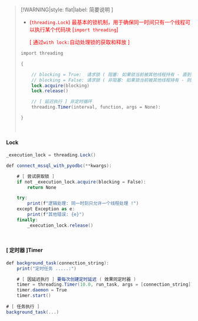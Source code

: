 <br/>

>[!WARNING|style: flat|label: 简要说明 ]
>
>- <span style='color:red'>(`threading.Lock`) 最基本的锁机制，用于确保同一时间只有一个线程可以执行某个代码块 [`import threading`]</span>
>
>   <span style='color:red'>[ 通过`with lock:`自动处理锁的获取和释放 ]</span>
>
>
>
>
>```csharp
>import threading
>
>{
>
>     // blocking = True:  请求锁 ( 阻塞: 如果锁当前被其他线程持有 - 直到锁变得可用 )
>     // blocking = False: 请求锁 ( 非阻塞: 如果锁当前被其他线程持有 - 则返回 False 而不会阻塞 )
>     lock.acquire(blocking)
>     lock.release()
>
>     // [ 延迟执行 ] 非定时循环
>     threading.Timer(interval, function, args = None):
>
>}
>
>
>```
>
>
>
><br/>

<!-- tabs:start -->

#### **Lock**

```csharp
_execution_lock = threading.Lock()

def connect_mssql_with_pyodbc(**kwargs):

	# [ 尝试获取锁 ]
	if not _execution_lock.acquire(blocking = False):
		return None

	try:
		print(f"逻辑处理: 同一时刻只允许一个线程处理 !")
	except Exception as e:
		print(f"其他错误: {e}")
	finally:
		_execution_lock.release()

       
```



#### **[ 定时器 ]Timer**

```csharp
def background_task(connection_string):
	print("定时任务 .....:")

    # [ 因延迟执行 ] 要每次创建定时延迟 ( 效果同定时器 )
    timer = threading.Timer(10.0, run_task, args = [connection_string])
    timer.daemon = True
    timer.start()
        
# [ 任务执行 ]	
background_task(...)
                
                
```



<!-- tabs:end -->









